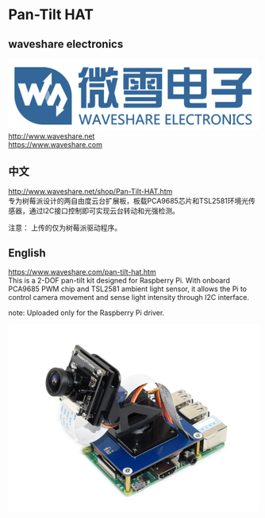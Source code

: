 ﻿# Pan-Tilt HAT  
## waveshare electronics
![waveshare_logo.png](waveshare_logo.png)
http://www.waveshare.net  
https://www.waveshare.com  

## 中文 ## 
http://www.waveshare.net/shop/Pan-Tilt-HAT.htm  
专为树莓派设计的两自由度云台扩展板，板载PCA9685芯片和TSL2581环境光传感器，通过I2C接口控制即可实现云台转动和光强检测。

注意：
上传的仅为树莓派驱动程序。

## English ##
https://www.waveshare.com/pan-tilt-hat.htm  
This is a 2-DOF pan-tilt kit designed for Raspberry Pi. With onboard PCA9685 PWM chip and TSL2581 ambient light sensor, it allows the Pi to control camera movement and sense light intensity through I2C interface.

note:
Uploaded only for the Raspberry Pi driver.


![Pan-Tilt-HAT-5.JPG](Pan-Tilt-HAT-5.JPG)

